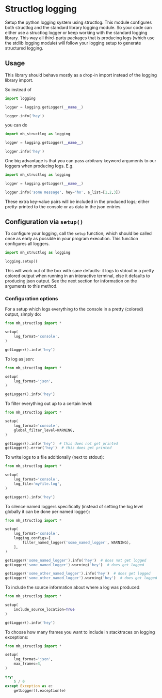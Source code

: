 # Structlog logging

Setup the python logging system using structlog. This module configures both structlog and the standard library logging module. So your code can either use a structlog logger or keep working with the standard logging library. This way all third-party packages that is producing logs (which use the stdlib logging module) will follow your logging setup to generate structured logging.

## Usage

This library should behave mostly as a drop-in import instead of the logging library import.

So instead of

```python
import logging

logger = logging.getLogger(__name__)

logger.info('hey')
```

you can do

```python
import mh_structlog as logging

logger = logging.getLogger(__name__)

logger.info('hey')
```

One big advantage is that you can pass arbitrary keyword arguments to our loggers when producing logs. E.g.

```python
import mh_structlog as logging

logger = logging.getLogger(__name__)

logger.info('some message', hey='ho', a_list=[1,2,3])
```

These extra key-value pairs will be included in the produced logs; either pretty-printed to the console or as data in the json entries.

## Configuration via `setup()`

To configure your logging, call the `setup` function, which should be called once as early as possible in your program execution. This function configures all loggers.

```python
import mh_structlog as logging

logging.setup()
```

This will work out of the box with sane defaults: it logs to stdout in a pretty colored output when running in an interactive terminal, else it defaults to producing json output. See the next section for information on the arguments to this method.

### Configuration options

For a setup which logs everything to the console in a pretty (colored) output, simply do:

```python
from mh_structlog import *

setup(
    log_format='console',
)

getLogger().info('hey')
```

To log as json:

```python
from mh_structlog import *

setup(
    log_format='json',
)

getLogger().info('hey')
```

To filter everything out up to a certain level:

```python
from mh_structlog import *

setup(
    log_format='console',
    global_filter_level=WARNING,
)

getLogger().info('hey')  # this does not get printed
getLogger().error('hey')  # this does get printed
```

To write logs to a file additionally (next to stdout):

```python
from mh_structlog import *

setup(
    log_format='console',
    log_file='myfile.log',
)

getLogger().info('hey')
```

To silence named loggers specifically (instead of setting the log level globally it can be done per named logger):

```python
from mh_structlog import *

setup(
    log_format='console',
    logging_configs=[
        filter_named_logger('some_named_logger', WARNING),
    ],
)

getLogger('some_named_logger').info('hey')  # does not get logged
getLogger('some_named_logger').warning('hey')  # does get logged

getLogger('some_other_named_logger').info('hey')  # does get logged
getLogger('some_other_named_logger').warning('hey')  # does get logged
```

To include the source information about where a log was produced:

```python
from mh_structlog import *

setup(
    include_source_location=True
)

getLogger().info('hey')
```

To choose how many frames you want to include in stacktraces on logging exceptions:

```python
from mh_structlog import *

setup(
    log_format='json',
    max_frames=3,
)

try:
    5 / 0
except Exception as e:
    getLogger().exception(e)
```
